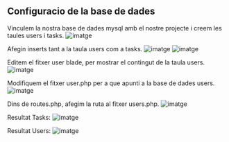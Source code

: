 ## Configuracio de la base de dades

Vinculem la nostra base de dades mysql amb el nostre projecte i creem les taules users i tasks.
![imatge](/imatges_documentacio/Selecció_1362.png)

Afegin inserts tant a la taula users com a tasks.
![imatge](/imatges_documentacio/Selecció_1371.png)
![imatge](/imatges_documentacio/Selecció_1363.png)

Editem el fitxer user blade, per mostrar el contingut de la taula users.
![imatge](/imatges_documentacio/Selecció_1364.png)

Modifiquem el fitxer user.php per a que apunti a la base de dades users.
![imatge](/imatges_documentacio/Selecció_1366.png)

Dins de routes.php, afegim la ruta al fitxer users.php.
![imatge](/imatges_documentacio/Selecció_1367.png)

Resultat Tasks:
![imatge](/imatges_documentacio/Selecció_1368.png)

Resultat Users:
![imatge](/imatges_documentacio/Selecció_1370.png)
